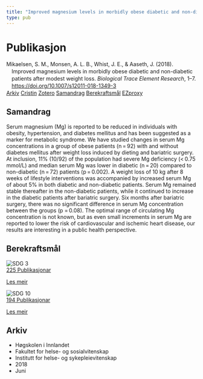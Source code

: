 ```yaml
---
title: "Improved magnesium levels in morbidly obese diabetic and non-diabetic patients after modest weight loss"
type: pub
---
```

<h1>Publikasjon</h1>
<article id="csl-bib-container-RMBDJVI3" class="csl-bib-container">
  <div class="csl-bib-body" style="line-height: 1.35; padding-left: 1em; text-indent:-1em;">
  <div class="csl-entry">Mikaelsen, S. M., Monsen, A. L. B., Whist, J. E., &amp; Aaseth, J. (2018). Improved magnesium levels in morbidly obese diabetic and non-diabetic patients after modest weight loss. <i>Biological Trace Element Research</i>, 1&#x2013;7. <a href="https://doi.org/10.1007/s12011-018-1349-3">https://doi.org/10.1007/s12011-018-1349-3</a></div>
</div>
  <div class="csl-bib-buttons">
    <a href="#taxonomy-article-RMBDJVI3" class="csl-bib-button">Arkiv</a>
    <a href="https://app.cristin.no/results/show.jsf?id=1590158" alt="Cristin URL" class="csl-bib-button">Cristin</a>
    <a href="http://zotero.org/groups/5022929/items/RMBDJVI3" alt="Zotero URL" class="csl-bib-button">Zotero</a>
    <a href="#abstract-article-RMBDJVI3" class="csl-bib-button">Samandrag</a>
    <a href="#sdg-article-RMBDJVI3" class="csl-bib-button">Berekraftsmål</a>
    <a href="http://ezproxy.inn.no/login?url=https://doi.org/10.1007/s12011-018-1349-3" class="csl-bib-button">EZproxy</a>
  </div>
  <div id="csl-bib-meta-container-RMBDJVI3"></div>
</article>
<div id="csl-bib-meta-RMBDJVI3" class="csl-bib-meta">
  <article id="abstract-article-RMBDJVI3" class="abstract-article">
    <h1>Samandrag</h1>
    Serum magnesium (Mg) is reported to be reduced in individuals with obesity, hypertension, and diabetes mellitus and has been suggested as a marker for metabolic syndrome. We have studied changes in serum Mg concentrations in a group of obese patients (n = 92) with and without diabetes mellitus after weight loss induced by dieting and bariatric surgery. At inclusion, 11% (10/92) of the population had severe Mg deficiency (&lt; 0.75 mmol/L) and median serum Mg was lower in diabetic (n = 20) compared to non-diabetic (n = 72) patients (p = 0.002). A weight loss of 10 kg after 8 weeks of lifestyle interventions was accompanied by increased serum Mg of about 5% in both diabetic and non-diabetic patients. Serum Mg remained stable thereafter in the non-diabetic patients, while it continued to increase in the diabetic patients after bariatric surgery. Six months after bariatric surgery, there was no significant difference in serum Mg concentration between the groups (p = 0.08). The optimal range of circulating Mg concentration is not known, but as even small increments in serum Mg are reported to lower the risk of cardiovascular and ischemic heart disease, our results are interesting in a public health perspective.
  </article>
  <article id="sdg-article-RMBDJVI3" class="sdg-article">
    <h1>Berekraftsmål</h1>
    <div class="sdg-container"><div id="sdg3" class="sdg">
<img src="{{< params subfolder >}}images/sdg/sdg03_no.png" class="image" alt="SDG 3">
<div class="sdg-overlay">
<a href="{{< params subfolder >}}no/archive/?sdg=3#archive" class="sdg-publication-count"><span>225</span> Publikasjonar</a>
<p><a href="https://www.fn.no/om-fn/fns-baerekraftsmaal/god-helse-og-livskvalitet?lang=nno-NO" class="sdg-read-more">Les meir</a></p>
</div>
</div> <div id="sdg10" class="sdg">
<img src="{{< params subfolder >}}images/sdg/sdg10_no.png" class="image" alt="SDG 10">
<div class="sdg-overlay">
<a href="{{< params subfolder >}}no/archive/?sdg=10#archive" class="sdg-publication-count"><span>194</span> Publikasjonar</a>
<p><a href="https://www.fn.no/om-fn/fns-baerekraftsmaal/mindre-ulikhet?lang=nno-NO" class="sdg-read-more">Les meir</a></p>
</div>
</div></div>
  </article>
  <article id="taxonomy-article-RMBDJVI3" class="taxonomy-article">
    <h1>Arkiv</h1>
    <ul>
      <li>Høgskolen i Innlandet</li>
      <li>Fakultet for helse- og sosialvitenskap</li>
      <li>Institutt for helse- og sykepleievitenskap</li>
      <li>2018</li>
      <li>Juni</li>
    </ul>
  </article>
</div>
